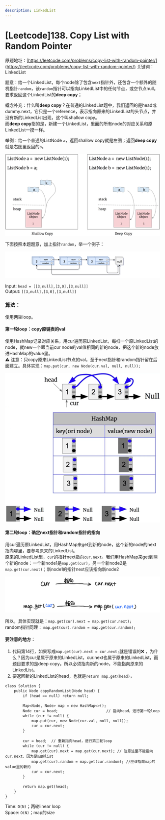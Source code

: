 ```yaml
---
description: LinkedList
---
```


# \[Leetcode\]138. Copy List with Random Pointer

原题地址：[https://leetcode.com/problems/copy-list-with-random-pointer/](https://leetcode.com/problems/copy-list-with-random-pointer/) 关键词：LinkedList

题意：给一个LinkedList，每个node除了包含`next`指针外，还包含一个额外的随机指针`random`，该`random`指针可以指向LinkedList中的任何节点，或空节点null。  
要求返回这个LinkedList的**deep copy**；

概念补充：什么叫**deep copy**？在普通的LinkedList题中，我们返回的是head或dummy.next，它只是一个reference，表示指向原来的LinkedList的头节点，并没有新的LinkedList出现，这个叫shallow copy。  
而**deep copy**指的是，新建一个LinkedList，里面的所有node的对应关系和原LinkedList一摸一样。

举例：给一个普通的ListNode `a`，返回shallow copy就是左图；返回**deep copy**就是右图里返回的`b`。

![](../.gitbook/assets/screen-shot-2021-08-14-at-9.00.43-pm.png)



下面按照本题题意，加上指针`random`，举一个例子：

![](../.gitbook/assets/e3.png)

Input: `head = [[3,null],[3,0],[3,null]]`   
Output:             `[[3,null],[3,0],[3,null]]`



### 算法：

使用两轮loop。

#### 第一轮loop：copy原链表的val

使用HashMap记录对应关系，用cur遍历原LinkedList，每扫一个原LinkedList的node，就new一个跟当前cur node的val值相同的新的node，把这个新的node放进HashMap的value里。  
⚠️  注意：只copy原来LinkedList节点的val，至于next指针和random指针留在后面建立。具体实现：`map.put(cur, new Node(cur.val, null, null));`

![](../.gitbook/assets/screen-shot-2021-08-14-at-10.57.33-pm.png)



#### 第二轮loop：确定next指针和random指针的指向

用cur遍历原LinkedList，用HashMap来get到新的node，这个新的node的next指向哪里，要参考原来的LinkedList。  
原来的LinkedList里，`cur`的指针next指向`cur.next`。我们用HashMap来get到两个新的node：一个新node1是`map.get(cur)`，另一个新node2是`map.get(cur.next)`；新node1的指针next应该指向新node2

![](../.gitbook/assets/img_6453.jpg)

所以，具体实现就是：`map.get(cur).next = map.get(cur.next);`   
random指针同理：      `map.get(cur).random = map.get(cur.random);`



#### 要注意的地方：

1. 代码第14行，如果写成`map.get(cur).next = cur.next;`就是错误的❌  ，为什么？因为cur是属于原来的LinkedList，cur.next也属于原来的LinkedList，而题目要求的是deep copy，所以必须指向新的node，不能指向原来的LinkedList。
2. 要返回新的LinkedList的head，也就是`return map.get(head);`

```text
class Solution {
    public Node copyRandomList(Node head) {
        if (head == null) return null;
        
        Map<Node, Node> map = new HashMap<>();
        Node cur = head;                      // 指向head，进行第一轮loop
        while (cur != null) {
            map.put(cur, new Node(cur.val, null, null));
            cur = cur.next;
        }
        
        cur = head;  // 重新指向head，进行第二轮loop
        while (cur != null) {
            map.get(cur).next = map.get(cur.next); // 注意这里不能指向cur.next，因为是旧的list
            map.get(cur).random = map.get(cur.random); //应该指向map的value里的新的
            cur = cur.next;
        }
        
        return map.get(head);
    }
}
```

Time: `O(N)`；两轮linear loop  
Space: `O(N)`；map的size



### 



